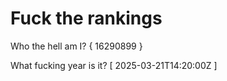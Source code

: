 # Fuck the rankings

Who the hell am I?
{ 16290899 }

What fucking year is it?
[ 2025-03-21T14:20:00Z ]
